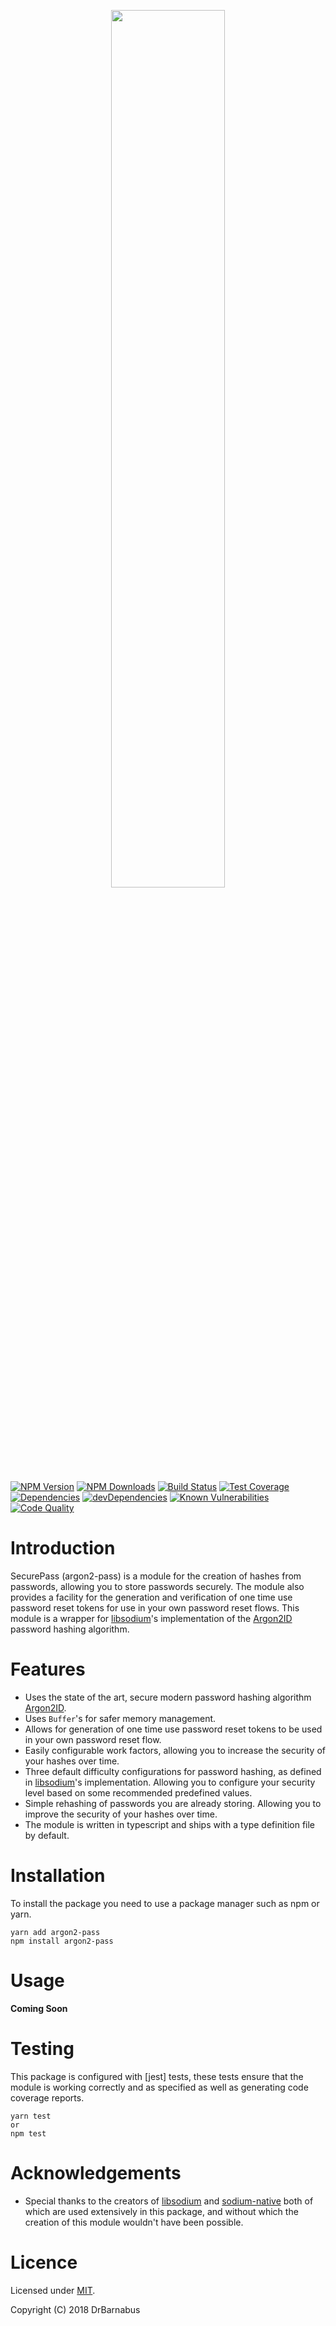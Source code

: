 <p align="center"><img width="60%" src="https://raw.github.com/DrBarnabus/secure-pass/master/media/logo_transparent_background.png"></p>

[![NPM Version][npm-badge]][npm-url]
[![NPM Downloads][npmd-badge]][npm-url]
[![Build Status][travis-badge]][travis-url]
[![Test Coverage][codecov-badge]][codecov-url]
[![Dependencies][dependencies-badge]][dependencies-url]
[![devDependencies][devDependencies-badge]][devDependencies-url]
[![Known Vulnerabilities][snyk-badge]][snyk-url]
[![Code Quality][codacy-badge]][codacy-url]
# Introduction

SecurePass (argon2-pass) is a module for the creation of hashes from passwords, allowing you to store passwords securely. The module also provides a facility for the generation and verification of one time use password reset tokens for use in your own password reset flows. This module is a wrapper for [libsodium]'s implementation of the [Argon2ID] password hashing algorithm.

# Features

- Uses the state of the art, secure modern password hashing algorithm [Argon2ID].
- Uses <code>Buffer</code>'s for safer memory management.
- Allows for generation of one time use password reset tokens to be used in your own password reset flow.
- Easily configurable work factors, allowing you to increase the security of your hashes over time.
- Three default difficulty configurations for password hashing, as defined in [libsodium]'s implementation. Allowing you to configure your security level based on some recommended predefined values.
- Simple rehashing of passwords you are already storing. Allowing you to improve the security of your hashes over time.
- The module is written in typescript and ships with a type definition file by default.

# Installation

To install the package you need to use a package manager such as npm or yarn.

```
yarn add argon2-pass
npm install argon2-pass
```

# Usage

**Coming Soon**

# Testing

This package is configured with [jest] tests, these tests ensure that the module is working correctly and as specified as well as generating code coverage reports.

```
yarn test
or
npm test
```

# Acknowledgements

- Special thanks to the creators of [libsodium] and [sodium-native] both of which are used extensively in this package, and without which the creation of this module wouldn't have been possible.

# Licence
Licensed under [MIT](./LICENSE).

Copyright (C) 2018 DrBarnabus

<!-- Links -->
[libsodium]: https://download.libsodium.org/doc/
[Argon2ID]: https://en.wikipedia.org/wiki/Argon2
[sodium-native]: https://github.com/sodium-friends/sodium-native

<!-- Badges -->
[npm-badge]: https://img.shields.io/npm/v/argon2-pass.svg?style=flat-square
[npm-url]: https://www.npmjs.com/package/argon2-pass
[npmd-badge]: https://img.shields.io/npm/dw/argon2-pass.svg?style=flat-square
[travis-badge]: https://img.shields.io/travis/DrBarnabus/secure-pass/master.svg?style=flat-square
[travis-url]: https://travis-ci.org/DrBarnabus/secure-pass
[codecov-badge]: https://img.shields.io/codecov/c/github/DrBarnabus/secure-pass/master.svg?style=flat-square
[codecov-url]: https://codecov.io/gh/DrBarnabus/secure-pass
[dependencies-badge]: https://david-dm.org/drbarnabus/secure-pass.svg?style=flat-square
[dependencies-url]: https://david-dm.org/drbarnabus/secure-pass
[devDependencies-badge]: https://david-dm.org/drbarnabus/secure-pass/dev-status.svg?style=flat-square
[devDependencies-url]: https://david-dm.org/drbarnabus/secure-pass?type=dev
[snyk-badge]: https://snyk.io/test/github/DrBarnabus/secure-pass/badge.svg?targetFile=package.json&style=flat-square
[snyk-url]: https://snyk.io/test/github/DrBarnabus/secure-pass?targetFile=package.json
[codacy-badge]: https://img.shields.io/codacy/grade/e27821fb6289410b8f58338c7e0bc686/master.svg?style=flat-square
[codacy-url]: https://www.codacy.com/app/DrBarnabus/secure-pass?utm_source=github.com&amp;utm_medium=referral&amp;utm_content=DrBarnabus/secure-pass&amp;utm_campaign=Badge_Grade
